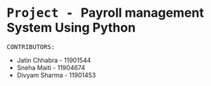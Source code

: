 <html>
  <body>
    <h1><tt>Project - </tt>Payroll management System Using Python</h1>
    <tt> CONTRIBUTORS:</tt>
    <br>
    <ul>
      <li>Jatin Chhabra - 11901544</li>
      <li>Sneha Maiti - 11904674</li>
      <li>Divyam Sharma - 11901453</li>
  </body>
</html>
  
